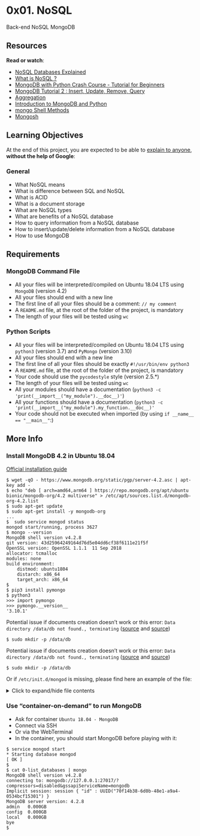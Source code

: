 <h1>0x01. NoSQL</h1>

Back-end NoSQL MongoDB<br>

<h2>Resources</h2>

<p><strong>Read or watch</strong>:</p>

<ul>
<li><a href="/rltoken/wweK7dOY4pf8haCqv9Iv6Q" title="NoSQL Databases Explained" target="_blank">NoSQL Databases Explained</a> </li>
<li><a href="/rltoken/QqqNmgzgwopHBv305ki6bg" title="What is NoSQL ?" target="_blank">What is NoSQL ?</a> </li>
<li><a href="/rltoken/RyyP9OH1EMBWWYpTs4TqoA" title="MongoDB with Python Crash Course - Tutorial for Beginners" target="_blank">MongoDB with Python Crash Course - Tutorial for Beginners</a> </li>
<li><a href="/rltoken/9__3tR-NimgXlmjPQwTF-Q" title="MongoDB Tutorial 2 : Insert, Update, Remove, Query" target="_blank">MongoDB Tutorial 2 : Insert, Update, Remove, Query</a> </li>
<li><a href="/rltoken/ziEDeniRobC6owPE1_avAQ" title="Aggregation" target="_blank">Aggregation</a> </li>
<li><a href="/rltoken/axwwF4CjO7FnK8Ecochqnw" title="Introduction to MongoDB and Python" target="_blank">Introduction to MongoDB and Python</a> </li>
<li><a href="/rltoken/lUqnLwOHbbp9FK39ijNmDQ" title="mongo Shell Methods" target="_blank">mongo Shell Methods</a> </li>
<li><a href="/rltoken/ipHIVVmAsezINqpk7W0eow" title="Mongosh" target="_blank">Mongosh</a> </li>
</ul>

<h2>Learning Objectives</h2>

<p>At the end of this project, you are expected to be able to <a href="/rltoken/9u20uNESC1dnTNowO5waNQ" title="explain to anyone" target="_blank">explain to anyone</a>, <strong>without the help of Google</strong>:</p>

<h3>General</h3>

<ul>
<li>What NoSQL means</li>
<li>What is difference between SQL and NoSQL</li>
<li>What is ACID</li>
<li>What is a document storage</li>
<li>What are NoSQL types</li>
<li>What are benefits of a NoSQL database</li>
<li>How to query information from a NoSQL database</li>
<li>How to insert/update/delete information from a NoSQL database</li>
<li>How to use MongoDB</li>
</ul>

<h2>Requirements</h2>

<h3>MongoDB Command File</h3>

<ul>
<li>All your files will be interpreted/compiled on Ubuntu 18.04 LTS using <code>MongoDB</code> (version 4.2)</li>
<li>All your files should end with a new line</li>
<li>The first line of all your files should be a comment: <code>// my comment</code></li>
<li>A <code>README.md</code> file, at the root of the folder of the project, is mandatory</li>
<li>The length of your files will be tested using <code>wc</code></li>
</ul>

<h3>Python Scripts</h3>

<ul>
<li>All your files will be interpreted/compiled on Ubuntu 18.04 LTS using <code>python3</code> (version 3.7) and <code>PyMongo</code> (version 3.10)</li>
<li>All your files should end with a new line</li>
<li>The first line of all your files should be exactly <code>#!/usr/bin/env python3</code></li>
<li>A <code>README.md</code> file, at the root of the folder of the project, is mandatory</li>
<li>Your code should use the <code>pycodestyle</code> style (version 2.5.*)</li>
<li>The length of your files will be tested using <code>wc</code></li>
<li>All your modules should have a documentation (<code>python3 -c &#39;print(__import__(&quot;my_module&quot;).__doc__)&#39;</code>)</li>
<li>All your functions should have a documentation (<code>python3 -c &#39;print(__import__(&quot;my_module&quot;).my_function.__doc__)&#39;</code></li>
<li>Your code should not be executed when imported (by using <code>if __name__ == &quot;__main__&quot;</code>:)</li>
</ul>

<h2>More Info</h2>

<h3>Install MongoDB 4.2 in Ubuntu 18.04</h3>

<p><a href="/rltoken/8p4x14Ddn1UxKXZ5nPt3zA" title="Official installation guide" target="_blank">Official installation guide</a></p>

<pre><code>$ wget -qO - https://www.mongodb.org/static/pgp/server-4.2.asc | apt-key add -
$ echo &quot;deb [ arch=amd64,arm64 ] https://repo.mongodb.org/apt/ubuntu bionic/mongodb-org/4.2 multiverse&quot; &gt; /etc/apt/sources.list.d/mongodb-org-4.2.list
$ sudo apt-get update
$ sudo apt-get install -y mongodb-org
...
$  sudo service mongod status
mongod start/running, process 3627
$ mongo --version
MongoDB shell version v4.2.8
git version: 43d25964249164d76d5e04dd6cf38f6111e21f5f
OpenSSL version: OpenSSL 1.1.1  11 Sep 2018
allocator: tcmalloc
modules: none
build environment:
    distmod: ubuntu1804
    distarch: x86_64
    target_arch: x86_64
$  
$ pip3 install pymongo
$ python3
&gt;&gt;&gt; import pymongo
&gt;&gt;&gt; pymongo.__version__
&#39;3.10.1&#39;
</code></pre>

<p>Potential issue if documents creation doesn&rsquo;t work or this error: <code>Data directory /data/db not found., terminating</code> (<a href="/rltoken/as8vd5VBnj4VDz5EINszMg" title="source" target="_blank">source</a> and <a href="/rltoken/9Df5v1NcWFFCn_sRNgsJUg" title="source" target="_blank">source</a>)</p>

<pre><code>$ sudo mkdir -p /data/db
</code></pre>

<p>Potential issue if documents creation doesn&rsquo;t work or this error: <code>Data directory /data/db not found., terminating</code> (<a href="/rltoken/as8vd5VBnj4VDz5EINszMg" title="source" target="_blank">source</a> and <a href="/rltoken/9Df5v1NcWFFCn_sRNgsJUg" title="source" target="_blank">source</a>)</p>

<pre><code>$ sudo mkdir -p /data/db
</code></pre>

<p>Or if <code>/etc/init.d/mongod</code> is missing, please find here an example of the file:</p>

<details>
<summary>Click to expand/hide file contents</summary>
<pre><code>
#!/bin/sh
### BEGIN INIT INFO
# Provides:          mongod
# Required-Start:    $network $local_fs $remote_fs
# Required-Stop:     $network $local_fs $remote_fs
# Should-Start:      $named
# Should-Stop:
# Default-Start:     2 3 4 5
# Default-Stop:      0 1 6
# Short-Description: An object/document-oriented database
# Description:       MongoDB is a high-performance, open source, schema-free
#                    document-oriented data store that's easy to deploy, manage
#                    and use. It's network accessible, written in C++ and offers
#                    the following features:
#
#                       * Collection oriented storage - easy storage of object-
#                         style data
#                       * Full index support, including on inner objects
#                       * Query profiling
#                       * Replication and fail-over support
#                       * Efficient storage of binary data including large
#                         objects (e.g. videos)
#                       * Automatic partitioning for cloud-level scalability
#
#                    High performance, scalability, and reasonable depth of
#                    functionality are the goals for the project.
### END INIT INFO

PATH=/usr/local/sbin:/usr/local/bin:/sbin:/bin:/usr/sbin:/usr/bin
DAEMON=/usr/bin/mongod
DESC=database

NAME=mongod
# Defaults.  Can be overridden by the /etc/default/$NAME
# Other configuration options are located in $CONF file. See here for more:
# http://dochub.mongodb.org/core/configurationoptions
CONF=/etc/mongod.conf
PIDFILE=/var/run/$NAME.pid
ENABLE_MONGOD=yes

# Include mongodb defaults if available.
# All variables set before this point can be overridden by users, by
# setting them directly in the defaults file. Use this to explicitly
# override these values, at your own risk.
if [ -f /etc/default/$NAME ] ; then
        . /etc/default/$NAME
fi

# Handle NUMA access to CPUs (SERVER-3574)
# This verifies the existence of numactl as well as testing that the command works
NUMACTL_ARGS="--interleave=all"
if which numactl >/dev/null 2>/dev/null && numactl $NUMACTL_ARGS ls / >/dev/null 2>/dev/null
then
    NUMACTL="`which numactl` -- $NUMACTL_ARGS"
    DAEMON_OPTS=${DAEMON_OPTS:-"--config $CONF"}
else
    NUMACTL=""
    DAEMON_OPTS="-- "${DAEMON_OPTS:-"--config $CONF"}
fi

if test ! -x $DAEMON; then
    echo "Could not find $DAEMON"
    exit 0
fi

if test "x$ENABLE_MONGOD" != "xyes"; then
    exit 0
fi

. /lib/lsb/init-functions

STARTTIME=1
DIETIME=10                  # Time to wait for the server to die, in seconds
                            # If this value is set too low you might not
                            # let some servers to die gracefully and
                            # 'restart' will not work

DAEMONUSER=${DAEMONUSER:-mongodb}
DAEMONGROUP=${DAEMONGROUP:-mongodb}

set -e

running_pid() {
# Check if a given process pid's cmdline matches a given name
    pid=$1
    name=$2
    [ -z "$pid" ] && return 1
    [ ! -d /proc/$pid ] &&  return 1
    cmd=`cat /proc/$pid/cmdline | tr "\000" "\n"|head -n 1 |cut -d : -f 1`
    # Is this the expected server
    [ "$cmd" != "$name" ] &&  return 1
    return 0
}

running() {
# Check if the process is running looking at /proc
# (works for all users)

    # No pidfile, probably no daemon present
    [ ! -f "$PIDFILE" ] && return 1
    pid=`cat $PIDFILE`
    running_pid $pid $DAEMON || return 1
    return 0
}

start_server() {
            # Start the process using the wrapper
            start-stop-daemon --background --start --quiet --pidfile $PIDFILE \
                        --make-pidfile --chuid $DAEMONUSER:$DAEMONGROUP \
                        --exec $NUMACTL $DAEMON $DAEMON_OPTS
            errcode=$?
        return $errcode
}

stop_server() {
# Stop the process using the wrapper
            start-stop-daemon --stop --quiet --pidfile $PIDFILE \
                        --retry 300 \
                        --user $DAEMONUSER \
                        --exec $DAEMON
            errcode=$?
        return $errcode
}

force_stop() {
# Force the process to die killing it manually
        [ ! -e "$PIDFILE" ] && return
        if running ; then
                kill -15 $pid
        # Is it really dead?
                sleep "$DIETIME"s
                if running ; then
                        kill -9 $pid
                        sleep "$DIETIME"s
                        if running ; then
                                echo "Cannot kill $NAME (pid=$pid)!"
                                exit 1
                        fi
                fi
        fi
        rm -f $PIDFILE
}

case "$1" in
  start)
        log_daemon_msg "Starting $DESC" "$NAME"
        # Check if it's running first
        if running ;  then
            log_progress_msg "apparently already running"
            log_end_msg 0
            exit 0
        fi
        if start_server ; then
            # NOTE: Some servers might die some time after they start,
            # this code will detect this issue if STARTTIME is set
            # to a reasonable value
            [ -n "$STARTTIME" ] && sleep $STARTTIME # Wait some time
            if  running ;  then
                # It's ok, the server started and is running
                log_end_msg 0
            else
                # It is not running after we did start
                log_end_msg 1
            fi
             else
            # Either we could not start it
            log_end_msg 1
        fi
        ;;
  stop)
        log_daemon_msg "Stopping $DESC" "$NAME"
        if running ; then
            # Only stop the server if we see it running
                        errcode=0
            stop_server || errcode=$?
            log_end_msg $errcode
        else
            # If it's not running don't do anything
            log_progress_msg "apparently not running"
            log_end_msg 0
            exit 0
        fi
        force-stop)
        # First try to stop gracefully the program
        $0 stop
        if running; then
            # If it's still running try to kill it more forcefully
            log_daemon_msg "Stopping (force) $DESC" "$NAME"
                        errcode=0
            force_stop || errcode=$?
            log_end_msg $errcode
        fi
        ;;
  restart|force-reload)
        log_daemon_msg "Restarting $DESC" "$NAME"
                errcode=0
        stop_server || errcode=$?
        # Wait some sensible amount, some server need this
        [ -n "$DIETIME" ] && sleep $DIETIME
        start_server || errcode=$?
        [ -n "$STARTTIME" ] && sleep $STARTTIME
        running || errcode=$?
        log_end_msg $errcode
        ;;
  status)

        log_daemon_msg "Checking status of $DESC" "$NAME"
        if running ;  then
            log_progress_msg "running"
            log_end_msg 0
        else
            log_progress_msg "apparently not running"
            log_end_msg 1
            exit 1
        fi
        ;;
  # MongoDB can't reload its configuration.
  reload)
        log_warning_msg "Reloading $NAME daemon: not implemented, as the daemon"
        log_warning_msg "cannot re-read the config file (use restart)."
        ;;

  *)
        N=/etc/init.d/$NAME
        echo "Usage: $N {start|stop|force-stop|restart|force-reload|status}" >&2
        exit 1
        ;;
esac

exit 0
    </code></pre>
    </details>
    <h3>Use &ldquo;container-on-demand&rdquo; to run MongoDB</h3>

<ul>
<li>Ask for container <code>Ubuntu 18.04 - MongoDB</code></li>
<li>Connect via SSH</li>
<li>Or via the WebTerminal</li>
<li>In the container, you should start MongoDB before playing with it:</li>
</ul>

<pre><code>$ service mongod start
* Starting database mongod                                              [ OK ]
$
$ cat 0-list_databases | mongo
MongoDB shell version v4.2.8
connecting to: mongodb://127.0.0.1:27017/?compressors=disabled&amp;gssapiServiceName=mongodb
Implicit session: session { &quot;id&quot; : UUID(&quot;70f14b38-6d0b-48e1-a9a4-0534bcf15301&quot;) }
MongoDB server version: 4.2.8
admin   0.000GB
config  0.000GB
local   0.000GB
bye
$
</code></pre>
